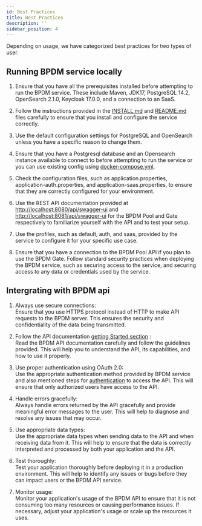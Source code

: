 ```yaml
---
id: Best Practices
title: Best Practices
description: ''
sidebar_position: 4
---
```


Depending on usage, we have categorized best practices for two types of user.

## Running BPDM service locally

1. Ensure that you have all the prerequisites installed before attempting to run the BPDM service. These include Maven, JDK17, PostgreSQL 14.2, OpenSearch 2.1.0, Keycloak 17.0.0, and a connection to an SaaS.

2. Follow the instructions provided in the [INSTALL.md](https://github.com/eclipse-tractusx/bpdm/blob/main/INSTALL.md) and [README.md](https://github.com/eclipse-tractusx/bpdm/blob/main/README.md) files carefully to ensure that you install and configure the service correctly.

3. Use the default configuration settings for PostgreSQL and OpenSearch unless you have a specific reason to change them.

4. Ensure that you have a Postgresql database and an Opensearch instance available to connect to before attempting to run the service or you can use existing config using [docker-compose.yml](https://github.com/eclipse-tractusx/bpdm/blob/main/docker-compose.yml).

5. Check the configuration files, such as application.properties, application-auth.properties, and application-saas.properties, to ensure that they are correctly configured for your environment.

6. Use the REST API documentation provided at <http://localhost:8080/api/swagger-ui> and <http://localhost:8081/api/swagger-ui> for the BPDM Pool and Gate respectively to familiarize yourself with the API and to test your setup.

7. Use the profiles, such as default, auth, and saas, provided by the service to configure it for your specific use case.

8. Ensure that you have a connection to the BPDM Pool API if you plan to use the BPDM Gate. Follow standard security practices when deploying the BPDM service, such as securing access to the service, and securing access to any data or credentials used by the service.

## Intergrating with BPDM api

1. Always use secure connections:  
    Ensure that you use HTTPS protocol instead of HTTP to make API requests to the BPDM server. This ensures the security and confidentiality of the data being transmitted.

2. Follow the API documentation [getting Started section](page_documentation-bpdm.md#intergrating-with-bpdm-api) :  
    Read the BPDM API documentation carefully and follow the guidelines provided. This will help you to understand the API, its capabilities, and how to use it properly.

3. Use proper authentication using OAuth 2.0:  
    Use the appropriate authentication method provided by BPDM service and also mentioned steps for [authentication](page_documentation-bpdm.md#intergrating-with-bpdm-api) to access the API. This will ensure that only authorized users have access to the API.

4. Handle errors gracefully:  
    Always handle errors returned by the API gracefully and provide meaningful error messages to the user. This will help to diagnose and resolve any issues that may occur.

5. Use appropriate data types:  
    Use the appropriate data types when sending data to the API and when receiving data from it. This will help to ensure that the data is correctly interpreted and processed by both your application and the API.

6. Test thoroughly:  
    Test your application thoroughly before deploying it in a production environment. This will help to identify any issues or bugs before they can impact users or the BPDM API service.

7. Monitor usage:  
    Monitor your application's usage of the BPDM API to ensure that it is not consuming too many resources or causing performance issues. If necessary, adjust your application's usage or scale up the resources it uses.  

